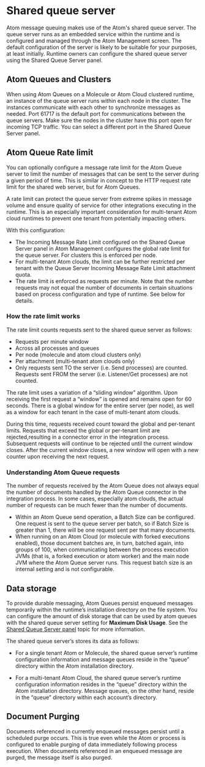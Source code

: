 # Shared queue server 

<head>
  <meta name="guidename" content="Integration"/>
  <meta name="context" content="GUID-DEA311BD-BD93-4405-914A-B8788AB3936B"/>
</head>


Atom message queuing makes use of the Atom's shared queue server. The queue server runs as an embedded service within the runtime and is configured and managed through the Atom Management screen. The default configuration of the server is likely to be suitable for your purposes, at least initially. Runtime owners can configure the shared queue server using the Shared Queue Server panel.

## Atom Queues and Clusters

When using Atom Queues on a Molecule or Atom Cloud clustered runtime, an instance of the queue server runs within each node in the cluster. The instances communicate with each other to synchronize messages as needed.
Port 61717 is the default port for communications between the queue servers. Make sure the nodes in the cluster have this port open for incoming TCP traffic. You can select a different port in the Shared Queue Server panel.

## Atom Queue Rate limit

You can optionally configure a message rate limit for the Atom Queue server to limit the number of messages that can be sent to the server during a given period of time. This is similar in concept to the HTTP request rate limit for the shared web server, but for Atom Queues.

A rate limit can protect the queue server from extreme spikes in message volume and ensure quality of service for other integrations executing in the runtime. This is an especially important consideration for multi-tenant Atom cloud runtimes to prevent one tenant from potentially impacting others. 

With this configuration: 

- The Incoming Message Rate Limit configured on the Shared Queue Server panel in Atom Management configures the global rate limit for the queue server. For clusters this is enforced per node.
- For multi-tenant Atom clouds, the limit can be further restricted per tenant with the Queue Server Incoming Message Rate Limit attachment quota.
- The rate limit is enforced as requests per minute. Note that the number requests may not equal the number of documents in certain situations based on process configuration and type of runtime. See below for details.

### How the rate limit works

The rate limit counts requests sent to the shared queue server as follows:

- Requests per minute window
- Across all processes and queues
- Per node (molecule and atom cloud clusters only)
- Per attachment (multi-tenant atom clouds only)
- Only requests sent TO the server (i.e. Send processes) are counted. Requests sent FROM the server (i.e. Listener/Get processes) are not counted.

The rate limit uses a variation of a “sliding window” algorithm. Upon receiving the first request a “window” is opened and remains open for 60 seconds. There is a global window for the entire server (per node), as well as a window for each tenant in the case of multi-tenant atom clouds.

During this time, requests received count toward the global and per-tenant limits. Requests that exceed the global or per-tenant limit are rejected,resulting in a connector error in the integration process. Subsequent requests will continue to be rejected until the current window closes. After the current window closes, a new window will open with a new counter upon receiving the next request.

### Understanding Atom Queue requests

The number of requests received by the Atom Queue does not always equal the number of documents handled by the Atom Queue connector in the integration process. In some cases, especially atom clouds, the actual number of requests can be much fewer than the number of documents.

- Within an Atom Queue send operation, a Batch Size can be configured. One request is sent to the queue server per batch, so if Batch Size is greater than 1, there will be one request sent per that many documents.
- When running on an Atom Cloud (or molecule with forked executions enabled), those document batches are, in turn, batched again, into groups of 100, when communicating between the process execution JVMs (that is, a forked execution or atom worker) and the main node JVM where the Atom Queue server runs. This request batch size is an internal setting and is not configurable.

## Data storage 

To provide durable messaging, Atom Queues persist enqueued messages temporarily within the runtime’s installation directory on the file system. You can configure the amount of disk storage that can be used by atom queues with the shared queue server setting for **Maximum Disk Usage**. See the [Shared Queue Server panel](./r-atm-Shared_Queue_Server_panel_3a906c55-eecc-4bdc-98e1-62cab1078643.md) topic for more information. 

The shared queue server’s stores its data as follows:

- For a single tenant Atom or Molecule, the shared queue server’s runtime configuration information and message queues reside in the “queue” directory within the Atom installation directory.

- For a multi-tenant Atom Cloud, the shared queue server’s runtime configuration information resides in the “queue” directory within the Atom installation directory. Message queues, on the other hand, reside in the “queue” directory within each account’s directory.

## Document Purging 

Documents referenced in currently enqueued messages persist until a scheduled purge occurs. This is true even while the Atom or process is configured to enable purging of data immediately following process execution. When documents referenced in an enqueued message are purged, the message itself is also purged.

